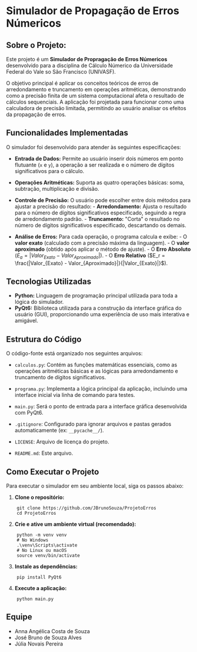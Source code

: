 # Simulador de Propagação de Erros Númericos

## Sobre o Projeto: 

Este projeto é um **Simulador de Propragação de Erros Númericos** desenvolvido para a disciplina de Cálculo Númerico da Universidade Federal do Vale so São Francisco (UNIVASF).

O objetivo principal é aplicar os conceitos teóricos de erros de arredondamento e truncamento em operações aritméticas, demonstrando como a precisão finita de um sistema computacional afeta o resultado de cálculos sequenciais. A aplicação foi projetada para funcionar como uma calculadora de precisão limitada, permitindo ao usuário analisar os efeitos da propagação de erros.


## Funcionalidades Implementadas 

O simulador foi desenvolvido para atender às seguintes especificações:

-  **Entrada de Dados:** Permite ao usuário inserir dois números em ponto flutuante (`x` e `y`), a operação a ser realizada e o número de dígitos significativos para o cálculo.
 
-  **Operações Aritméticas:** Suporta as quatro operações básicas: soma, subtração, multiplicação e divisão.

-  **Controle de Precisão:** O usuário pode escolher entre dois métodos para ajustar a precisão do resultado:
        - **Arredondamento:** Ajusta o resultado para o número de dígitos significativos especificado, seguindo a regra de arredondamento padrão.
        - **Truncamento:** "Corta" o resultado no número de dígitos significativos especificado, descartando os demais.
   
-  **Análise de Erros:** Para cada operação, o programa calcula e exibe:
        - O **valor exato** (calculado com a precisão máxima da linguagem).
        - O **valor aproximado** (obtido após aplicar o método de ajuste).
        - O **Erro Absoluto** ($E_a = |Valor_{Exato} - Valor_{Aproximado}|$).
        - O **Erro Relativo** ($E_r = \frac{|Valor_{Exato} - Valor_{Aproximado}|}{|Valor_{Exato}|}$).


## Tecnologias Utilizadas

- **Python:** Linguagem de programação principal utilizada para toda a lógica do simulador.
- **PyQt6:** Biblioteca utilizada para a construção da interface gráfica do usuário (GUI), proporcionando uma experiência de uso mais interativa e amigável.


## Estrutura do Código

O código-fonte está organizado nos seguintes arquivos:

- `calculos.py`: Contém as funções matemáticas essenciais, como as operações aritméticas básicas e as lógicas para arredondamento e truncamento de dígitos significativos.

- `programa.py`: Implementa a lógica principal da aplicação, incluindo uma interface inicial via linha de comando para testes.

- `main.py`: Será o ponto de entrada para a interface gráfica desenvolvida com PyQt6.
    
- `.gitignore`: Configurado para ignorar arquivos e pastas gerados automaticamente (ex: `__pycache__/`).
    
- `LICENSE`: Arquivo de licença do projeto.
    
- `README.md`: Este arquivo.


## Como Executar o Projeto

Para executar o simulador em seu ambiente local, siga os passos abaixo:

1. **Clone o repositório:** 
```
    git clone https://github.com/JBrunoSouza/ProjetoErros
    cd ProjetoErros
```

2. **Crie e ative um ambiente virtual (recomendado):**
```
    python -m venv venv
    # No Windows
    .\venv\Scripts\activate
    # No Linux ou macOS
    source venv/bin/activate
```

3. **Instale as dependências:**
```
    pip install PyQt6
```

4. **Execute a aplicação:**
```
    python main.py 
```

    
 ## Equipe 

 - Anna Angélica Costa de Souza 
 - José Bruno de Souza Alves 
 - Júlia Novais Pereira



